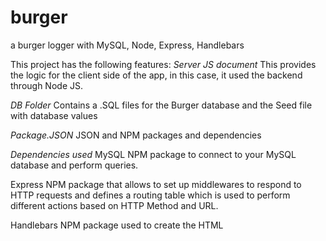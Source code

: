 # burger
a burger logger with MySQL, Node, Express, Handlebars

This project has the following features:
*Server JS document*
This provides the logic for the client side of the app, in this case, it used the backend through Node JS.

*DB Folder*
Contains a .SQL files for the Burger database and the Seed file with database values

*Package.JSON*
JSON and NPM packages and dependencies

*Dependencies used*
MySQL NPM package to connect to your MySQL database and perform queries.

Express NPM package that allows to set up middlewares to respond to HTTP requests and defines a routing table which is used to perform different actions based on HTTP Method and URL.

Handlebars NPM package used to create the HTML
